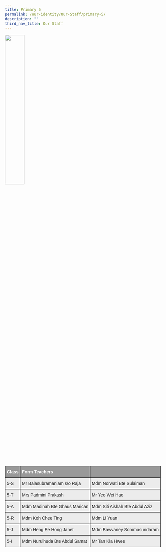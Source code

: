 ```yaml
---
title: Primary 5
permalink: /our-identity/Our-Staff/primary-5/
description: ""
third_nav_title: Our Staff
---
```

<img src="/images/principal.jpg" 
     style="width:35%">


<style type="text/css">
.tg  {border-collapse:collapse;border-spacing:0;margin:0px auto;}
.tg td{border-color:black;border-style:solid;border-width:1px;font-family:Arial, sans-serif;font-size:14px;
  overflow:hidden;padding:10px 5px;word-break:normal;}
.tg th{border-color:black;border-style:solid;border-width:1px;font-family:Arial, sans-serif;font-size:14px;
  font-weight:normal;overflow:hidden;padding:10px 5px;word-break:normal;}
.tg .tg-fxx4{background-color:#ECECEC;color:#222;text-align:left;vertical-align:middle}
.tg .tg-e6w6{background-color:#999;color:#FFF;font-weight:bold;text-align:left;vertical-align:middle}
.tg .tg-2hhi{background-color:#999;color:#FFF;font-weight:bold;text-align:left;vertical-align:top}
</style>
<table class="tg">
<tbody>
  <tr>
    <td class="tg-e6w6"><span style="color:#FFF;background-color:#999">Class</span></td>
    <td class="tg-e6w6"><span style="color:#FFF;background-color:#999">Form Teachers</span></td>
    <td class="tg-2hhi"></td>
  </tr>
  <tr>
    <td class="tg-fxx4"><span style="color:#222">5-S</span></td>
    <td class="tg-fxx4"><span style="color:#222">Mr Balasubramaniam s/o Raja</span></td>
    <td class="tg-fxx4"><span style="color:#222">Mdm Norwati  Bte Sulaiman</span></td>
  </tr>
  <tr>
    <td class="tg-fxx4"><span style="color:#222">5-T</span></td>
    <td class="tg-fxx4"><span style="color:#222">Mrs Padmini Prakash</span></td>
    <td class="tg-fxx4"><span style="color:#222">Mr Yeo Wei Hao</span></td>
  </tr>
  <tr>
    <td class="tg-fxx4"><span style="color:#222">5-A</span></td>
    <td class="tg-fxx4"><span style="color:#222">Mdm Madinah Bte Ghaus Marican</span></td>
    <td class="tg-fxx4"><span style="color:#222">Mdm Siti Aishah Bte Abdul Aziz</span></td>
  </tr>
  <tr>
    <td class="tg-fxx4"><span style="color:#222">5-R</span></td>
    <td class="tg-fxx4"><span style="color:#222">Mdm Koh Chee Ting</span></td>
    <td class="tg-fxx4"><span style="color:#222">Mdm Li Yuan</span></td>
  </tr>
  <tr>
    <td class="tg-fxx4"><span style="color:#222">5-J</span></td>
    <td class="tg-fxx4"><span style="color:#222">Mdm Heng Ee Hong Janet </span></td>
    <td class="tg-fxx4"><span style="color:#222">Mdm Bawvaney Sommasundaram</span></td>
  </tr>
  <tr>
    <td class="tg-fxx4"><span style="color:#222">5-I </span></td>
    <td class="tg-fxx4"><span style="color:#222">Mdm Nurulhuda Bte Abdul Samat</span></td>
    <td class="tg-fxx4"><span style="color:#222">Mr Tan Kia Hwee</span></td>
  </tr>
</tbody>
</table>